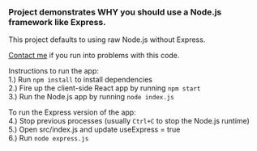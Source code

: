 ### Project demonstrates WHY you should use a Node.js framework like Express.

This project defaults to using raw Node.js without Express.

[Contact me](https://www.aaronwht.com/contact-me) if you run into problems with this code.  

Instructions to run the app:  
1.) Run `npm install` to install dependencies  
2.) Fire up the client-side React app by running `npm start`  
3.) Run the Node.js app by running `node index.js`

To run the Express version of the app:  
4.) Stop previous processes (usually `Ctrl+C` to stop the Node.js runtime)  
5.) Open src/index.js and update useExpress = true  
6.) Run `node express.js`